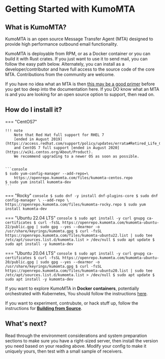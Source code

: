 # Getting Started with KumoMTA

## What is KumoMTA?

KumoMTA is an open source Message Transfer Agent (MTA) designed to provide high performance outbound email functionality.

KumoMTA is deployable from  RPM, or as a Docker container or you can build it with Rust crates. If you just want to use it to send mail, you can follow the easy path below. Alternately, you can install as a developer/contributor and have full access to the source code of the core MTA.  Contributions from the community are welcome.

If you have no idea what an MTA is then [this may be a good primer](https://en.wikipedia.org/wiki/Message_transfer_agent) before you get too deep into the documentation here.  If you DO know what an MTA is and you are looking for an open source option to support, then read on.

## How do I install it?

=== "CentOS7"

    !!! note
        Note that Red Hat full support for RHEL 7
        [ended in August 2019](https://access.redhat.com/support/policy/updates/errata#Retired_Life_Cycle_Dates)
        and CentOS 7 full support [ended in August 2020](https://wiki.centos.org/About/Product).
        We recommend upgrading to a newer OS as soon as possible.


    ```console
    $ sudo yum-config-manager --add-repo=\
        https://openrepo.kumomta.com/files/kumomta-centos.repo
    $ sudo yum install kumomta-dev
    ```

=== "Rocky"
    ```console
    $ sudo dnf -y install dnf-plugins-core
    $ sudo dnf config-manager \
        --add-repo \
        https://openrepo.kumomta.com/files/kumomta-rocky.repo
    $ sudo yum install kumomta-dev
    ```

=== "Ubuntu 22.04 LTS"
    ```console
    $ sudo apt install -y curl gnupg ca-certificates
    $ curl -fsSL https://openrepo.kumomta.com/kumomta-ubuntu-22/public.gpg | sudo gpg --yes --dearmor -o /usr/share/keyrings/kumomta.gpg
    $ curl -fsSL https://openrepo.kumomta.com/files/kumomta-ubuntu22.list | sudo tee /etc/apt/sources.list.d/kumomta.list > /dev/null
    $ sudo apt update
    $ sudo apt install -y kumomta-dev
    ```

=== "Ubuntu 20.04 LTS"
    ```console
    $ sudo apt install -y curl gnupg ca-certificates
    $ curl -fsSL https://openrepo.kumomta.com/kumomta-ubuntu-20/public.gpg | sudo gpg --yes --dearmor -o /usr/share/keyrings/kumomta.gpg
    $ curl -fsSL https://openrepo.kumomta.com/files/kumomta-ubuntu20.list | sudo tee /etc/apt/sources.list.d/kumomta.list > /dev/null
    $ sudo apt update
    $ sudo apt install -y kumomta-dev
    ```

If you want to explore KumoMTA in **Docker containers**, potentially orchestrated with Kubernetes, You should follow the instructions [here](install_with_docker.md).

If you want to experiment, contrubute, or hack stuff up, follow the instructions for [**Building from Source**](install_from_source.md).

## What's next?

Read through the environment considerations and system preparation sections to make sure you have a right-sized server, then install the version you need based on your reading above.  Modify your config to make it uniquely yours, then test with a small sample of receivers.



